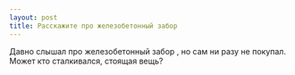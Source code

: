 ```yaml
---
layout: post 
title: Расскажите про железобетонный забор 
--- 
```

Давно слышал про железобетонный забор , но сам ни разу не покупал. Может кто сталкивался, стоящая вещь?